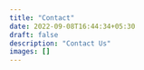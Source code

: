```yaml
---
title: "Contact"
date: 2022-09-08T16:44:34+05:30
draft: false
description: "Contact Us"
images: []
---
```


<div id="formkeep-embed" data-formkeep-url="https://formkeep.com/p/0e45004f559b22d66a385afd94047ef0?embedded=1"></div>

<script type="text/javascript" src="https://pym.nprapps.org/pym.v1.min.js"></script>
<script type="text/javascript" src="https://formkeep-production-herokuapp-com.global.ssl.fastly.net/formkeep-embed.js"></script>

<!-- Get notified when the form is submitted, add your own code below: -->
<script>
const formkeepEmbed = document.querySelector('#formkeep-embed')

formkeepEmbed.addEventListener('formkeep-embed:submitting', _event => {
  console.log('Submitting form...')
})

formkeepEmbed.addEventListener('formkeep-embed:submitted', _event => {
  console.log('Submitted form...')
})
</script>
